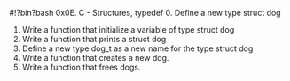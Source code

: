 #!?bin?bash
0x0E. C - Structures, typedef
0. Define a new type struct dog
1. Write a function that initialize a variable of type struct dog
2. Write a function that prints a struct dog
3. Define a new type dog_t as a new name for the type struct dog
4. Write a function that creates a new dog.
5. Write a function that frees dogs.
